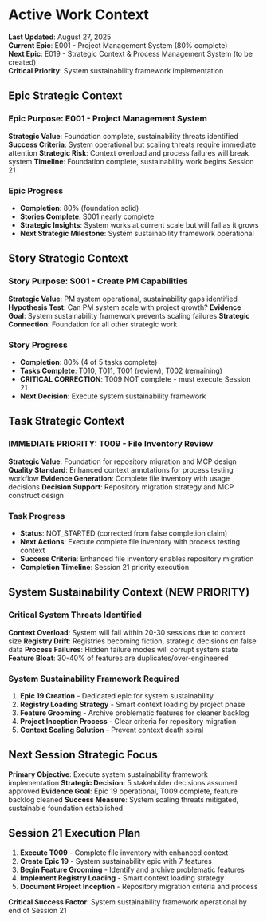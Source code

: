 # Active Work Context
**Last Updated**: August 27, 2025  
**Current Epic**: E001 - Project Management System (80% complete)  
**Next Epic**: E019 - Strategic Context & Process Management System (to be created)  
**Critical Priority**: System sustainability framework implementation

## Epic Strategic Context
### Epic Purpose: E001 - Project Management System
**Strategic Value**: Foundation complete, sustainability threats identified
**Success Criteria**: System operational but scaling threats require immediate attention
**Strategic Risk**: Context overload and process failures will break system
**Timeline**: Foundation complete, sustainability work begins Session 21

### Epic Progress
- **Completion**: 80% (foundation solid)
- **Stories Complete**: S001 nearly complete
- **Strategic Insights**: System works at current scale but will fail as it grows
- **Next Strategic Milestone**: System sustainability framework operational

## Story Strategic Context  
### Story Purpose: S001 - Create PM Capabilities
**Strategic Value**: PM system operational, sustainability gaps identified
**Hypothesis Test**: Can PM system scale with project growth?
**Evidence Goal**: System sustainability framework prevents scaling failures
**Strategic Connection**: Foundation for all other strategic work

### Story Progress
- **Completion**: 80% (4 of 5 tasks complete)
- **Tasks Complete**: T010, T011, T001 (review), T002 (remaining)
- **CRITICAL CORRECTION**: T009 NOT complete - must execute Session 21
- **Next Decision**: Execute system sustainability framework

## Task Strategic Context
### IMMEDIATE PRIORITY: T009 - File Inventory Review
**Strategic Value**: Foundation for repository migration and MCP design
**Quality Standard**: Enhanced context annotations for process testing workflow
**Evidence Generation**: Complete file inventory with usage decisions
**Decision Support**: Repository migration strategy and MCP construct design

### Task Progress
- **Status**: NOT_STARTED (corrected from false completion claim)
- **Next Actions**: Execute complete file inventory with process testing context
- **Success Criteria**: Enhanced file inventory enables repository migration
- **Completion Timeline**: Session 21 priority execution

## System Sustainability Context (NEW PRIORITY)
### Critical System Threats Identified
**Context Overload**: System will fail within 20-30 sessions due to context size
**Registry Drift**: Registries becoming fiction, strategic decisions on false data
**Process Failures**: Hidden failure modes will corrupt system state
**Feature Bloat**: 30-40% of features are duplicates/over-engineered

### System Sustainability Framework Required
1. **Epic 19 Creation** - Dedicated epic for system sustainability
2. **Registry Loading Strategy** - Smart context loading by project phase
3. **Feature Grooming** - Archive problematic features for cleaner backlog
4. **Project Inception Process** - Clear criteria for repository migration
5. **Context Scaling Solution** - Prevent context death spiral

## Next Session Strategic Focus
**Primary Objective**: Execute system sustainability framework implementation
**Strategic Decision**: 5 stakeholder decisions assumed approved
**Evidence Goal**: Epic 19 operational, T009 complete, feature backlog cleaned
**Success Measure**: System scaling threats mitigated, sustainable foundation established

## Session 21 Execution Plan
1. **Execute T009** - Complete file inventory with enhanced context
2. **Create Epic 19** - System sustainability epic with 7 features  
3. **Begin Feature Grooming** - Identify and archive problematic features
4. **Implement Registry Loading** - Smart context loading strategy
5. **Document Project Inception** - Repository migration criteria and process

**Critical Success Factor**: System sustainability framework operational by end of Session 21
